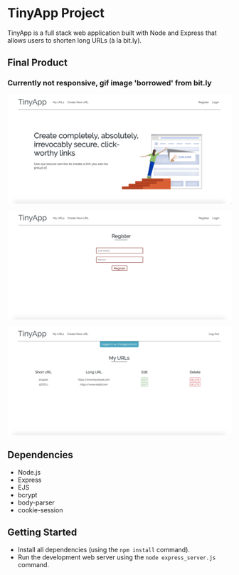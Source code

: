 # TinyApp Project

TinyApp is a full stack web application built with Node and Express that allows users to shorten long URLs (à la bit.ly).

## Final Product

### Currently not responsive, gif image 'borrowed' from bit.ly
!["The home page of the app (not responsive at the moment). Image 'borrowed' from bit.ly"](public/images/home.png "Home Page")

!["The registering page"](public/images/register.png "Register Page")

!["The main user URL page"](public/images/urls.png "URL Page")

## Dependencies

- Node.js
- Express
- EJS
- bcrypt
- body-parser
- cookie-session

## Getting Started

- Install all dependencies (using the `npm install` command).
- Run the development web server using the `node express_server.js` command.